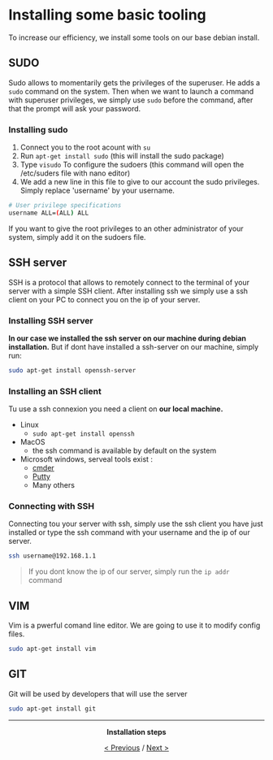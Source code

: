 # Installing some basic tooling
To increase our efficiency, we install some tools on our base debian install.

## SUDO
Sudo allows to momentarily gets the privileges of the superuser.
He adds a `sudo` command on the system. Then when we want to launch a command with superuser privileges, we simply use `sudo` before the command, after that the prompt will ask your password.

### Installing sudo
1. Connect you to the root acount with `su`
2. Run `apt-get install sudo` (this will install the sudo package)
3. Type `visudo` To configure the sudoers (this command will open the /etc/suders file with nano editor)
4. We add a new line in this file to give to our account the sudo privileges. Simply replace 'username' by your username.
```bash
# User privilege specifications
username ALL=(ALL) ALL
```
If you want to give the root privileges to an other administrator of your system, simply add it on the sudoers file.

## SSH server
SSH is a protocol that allows to remotely connect to the terminal of your server with a simple SSH client. After installing ssh we simply use a ssh client on your PC to connect you on the ip of your server.

### Installing SSH server
**In our case we installed the ssh server on our machine during debian installation.** But if dont have installed a ssh-server on our machine, simply run:
```bash
sudo apt-get install openssh-server
```

### Installing an SSH client
Tu use a ssh connexion you need a client on **our local machine.**
- Linux
    - `sudo apt-get install openssh`
- MacOS
    - the ssh command is available by default on the system
- Microsoft windows, serveal tools exist :
    - [cmder](http://cmder.net/)
    - [Putty](http://www.putty.org/)
    - Many others

### Connecting with SSH
Connecting tou your server with ssh, simply use the ssh client you have just installed or type the ssh command with your username and the ip of our server.
```bash
ssh username@192.168.1.1
```

> If you dont know the ip of our server, simply run the `ip addr` command

## VIM
Vim is a pwerful comand line editor. We are going to use it to modify config files.
```bash
sudo apt-get install vim
```

## GIT
Git will be used by developers that will use the server
```bash
sudo apt-get install git
```

<div align="center">
<hr>

**Installation steps**

[< Previous](debian.md) / [Next >](php.md)

</div>